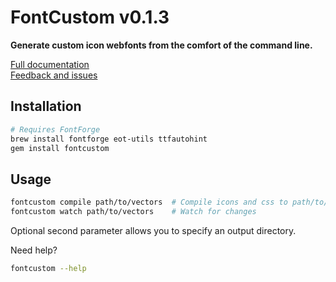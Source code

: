 FontCustom v0.1.3
==========

**Generate custom icon webfonts from the comfort of the command line.**

[Full documentation](http://fontcustom.github.com/fontcustom/)<br/>
[Feedback and issues](https://github.com/FontCustom/fontcustom/issues)


Installation
------------

```sh
# Requires FontForge
brew install fontforge eot-utils ttfautohint
gem install fontcustom
```


Usage
-----

```sh
fontcustom compile path/to/vectors  # Compile icons and css to path/to/fontcustom/*
fontcustom watch path/to/vectors    # Watch for changes
```

Optional second parameter allows you to specify an output directory.

Need help?

```sh
fontcustom --help
```

